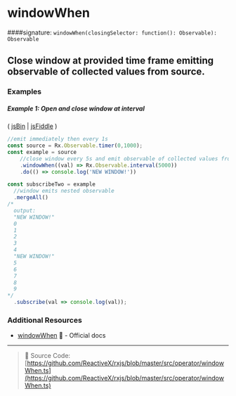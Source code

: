 # windowWhen
####signature: `windowWhen(closingSelector: function(): Observable): Observable`

## Close window at provided time frame emitting observable of collected values from source.

### Examples

##### Example 1: Open and close window at interval

( [jsBin](http://jsbin.com/tuhaposemo/edit?js,console) | [jsFiddle](https://jsfiddle.net/btroncone/gnx9fb3h/) )

```js
//emit immediately then every 1s
const source = Rx.Observable.timer(0,1000);
const example = source
    //close window every 5s and emit observable of collected values from source
    .windowWhen((val) => Rx.Observable.interval(5000))
    .do(() => console.log('NEW WINDOW!'))

const subscribeTwo = example 
  //window emits nested observable
  .mergeAll()
/*
  output:
  "NEW WINDOW!"
  0
  1
  2
  3
  4
  "NEW WINDOW!"
  5
  6
  7
  8
  9
*/
  .subscribe(val => console.log(val));
```


### Additional Resources
* [windowWhen](http://reactivex.io/rxjs/class/es6/Observable.js~Observable.html#instance-method-windowWhen) :newspaper: - Official docs

---
> :file_folder: Source Code:  [https://github.com/ReactiveX/rxjs/blob/master/src/operator/windowWhen.ts](https://github.com/ReactiveX/rxjs/blob/master/src/operator/windowWhen.ts)
